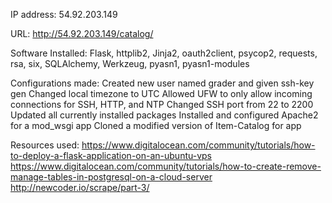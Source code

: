 IP address: 54.92.203.149

URL: http://54.92.203.149/catalog/

Software Installed: Flask, httplib2, Jinja2, oauth2client, psycop2, requests, rsa, six, SQLAlchemy, Werkzeug, pyasn1, pyasn1-modules

Configurations made:
Created new user named grader and given ssh-key gen
Changed local timezone to UTC
Allowed UFW to only allow incoming connections for SSH, HTTP, and NTP
Changed SSH port from 22 to 2200
Updated all currently installed packages
Installed and configured Apache2 for a mod_wsgi app
Cloned a modified version of Item-Catalog for app

Resources used:
https://www.digitalocean.com/community/tutorials/how-to-deploy-a-flask-application-on-an-ubuntu-vps
https://www.digitalocean.com/community/tutorials/how-to-create-remove-manage-tables-in-postgresql-on-a-cloud-server
http://newcoder.io/scrape/part-3/